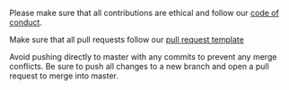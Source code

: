 Please make sure that all contributions are ethical and follow our [code of conduct](https://github.com/technoAl/StockExchangeNeuralNetworkInferenceDevice/blob/master/CODE_OF_CONDUCT.md).

Make sure that all pull requests follow our [pull request template](https://github.com/technoAl/StockExchangeNeuralNetworkInferenceDevice/blob/master/.github/pull_request_template.md)

Avoid pushing directly to master with any commits to prevent any merge conflicts. Be sure to push all changes to a new branch and open a pull request to merge into master.
